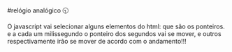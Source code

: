 #relógio analógico :clock930:

O javascript vai selecionar alguns elementos do html: que são os ponteiros.
e a cada um milissegundo o ponteiro dos segundos vai se mover, e outros 
respectivamente irão se mover de acordo com o andamento!!!  
